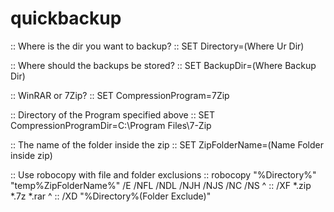 # quickbackup

:: Where is the dir you want to backup?
:: SET Directory=(Where Ur Dir)

:: Where should the backups be stored?
:: SET BackupDir=(Where Backup Dir)

:: WinRAR or 7Zip?
:: SET CompressionProgram=7Zip

:: Directory of the Program specified above
:: SET CompressionProgramDir=C:\Program Files\7-Zip

:: The name of the folder inside the zip
:: SET ZipFolderName=(Name Folder inside zip)

:: Use robocopy with file and folder exclusions
:: robocopy "%Directory%" "temp\%ZipFolderName%" /E /NFL /NDL /NJH /NJS /NC /NS ^
:: /XF *.zip *.7z *.rar ^
:: /XD "%Directory%\(Folder Exclude)"
